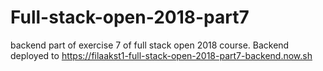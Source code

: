 # Full-stack-open-2018-part7
backend part of exercise 7 of full stack open 2018 course. Backend deployed to https://filaakst1-full-stack-open-2018-part7-backend.now.sh
